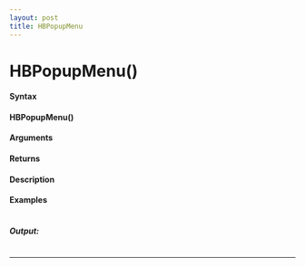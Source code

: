 ```yaml
---
layout: post
title: HBPopupMenu
---
```


# HBPopupMenu()


#### Syntax

#### HBPopupMenu()

#### Arguments

#### Returns

#### Description

#### Examples

```

```

##### Output:

```

```

---